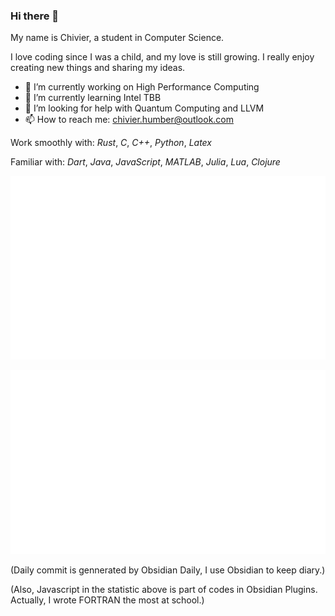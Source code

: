 ### Hi there 👋

My name is Chivier, a student in Computer Science.

I love coding since I was a child, and my love is still growing. I really enjoy creating new things and sharing my ideas.

<!--
**Chivier/Chivier** is a ✨ _special_ ✨ repository because its `README.md` (this file) appears on your GitHub profile.

Here are some ideas to get you started:


-->

- 🔭 I’m currently working on High Performance Computing
- 🌱 I’m currently learning Intel TBB
- 🤔 I’m looking for help with Quantum Computing and LLVM
- 📫 How to reach me: chivier.humber@outlook.com

Work smoothly with: *Rust*, *C*, *C++*, *Python*, *Latex*

Familiar with: *Dart*, *Java*, *JavaScript*, *MATLAB*, *Julia*, *Lua*, *Clojure*


![](https://github.com/Chivier/github-stats/blob/master/generated/overview.svg)

![](https://github.com/Chivier/github-stats/blob/master/generated/languages.svg)


(Daily commit is gennerated by Obsidian Daily, I use Obsidian to keep diary.)

(Also, Javascript in the statistic above is part of codes in Obsidian Plugins. Actually, I wrote FORTRAN the most at school.)
